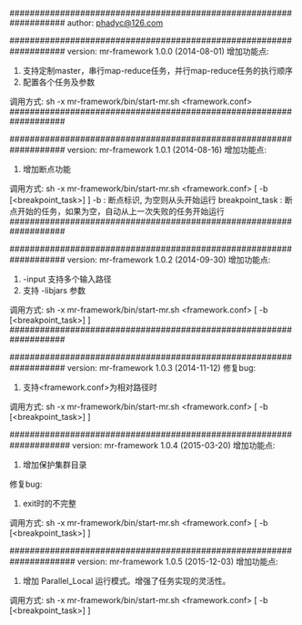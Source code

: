 ###################################################################
author: phadyc@126.com

###################################################################
version: mr-framework 1.0.0 (2014-08-01)
增加功能点:
1. 支持定制master，串行map-reduce任务，并行map-reduce任务的执行顺序
2. 配置各个任务及参数

调用方式: sh -x mr-framework/bin/start-mr.sh <framework.conf>
###################################################################



###################################################################
version: mr-framework 1.0.1 (2014-08-16)
增加功能点:
1. 增加断点功能

调用方式: sh -x mr-framework/bin/start-mr.sh <framework.conf> [ -b [<breakpoint_task>] ]
-b 		: 	断点标识, 为空则从头开始运行
breakpoint_task : 	断点开始的任务，如果为空，自动从上一次失败的任务开始运行
###################################################################



###################################################################
version: mr-framework 1.0.2 (2014-09-30)
增加功能点:
1. -input 支持多个输入路径
2. 支持 -libjars 参数

调用方式: sh -x mr-framework/bin/start-mr.sh <framework.conf> [ -b [<breakpoint_task>] ]
###################################################################



###################################################################
version: mr-framework 1.0.3 (2014-11-12)
修复bug:
1. 支持<framework.conf>为相对路径时

调用方式: sh -x mr-framework/bin/start-mr.sh <framework.conf> [ -b [<breakpoint_task>] ]



####################################################################
version: mr-framework 1.0.4 (2015-03-20)
增加功能点:
1. 增加保护集群目录

修复bug:
1. exit时的不完整

调用方式: sh -x mr-framework/bin/start-mr.sh <framework.conf> [ -b [<breakpoint_task>] ]



#####################################################################
version: mr-framework 1.0.5 (2015-12-03)
增加功能点:
1. 增加 Parallel_Local 运行模式。增强了任务实现的灵活性。
 
调用方式: sh -x mr-framework/bin/start-mr.sh <framework.conf> [ -b [<breakpoint_task>] ]

